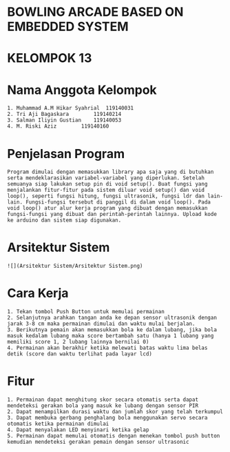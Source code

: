 # BOWLING ARCADE BASED ON EMBEDDED SYSTEM

# KELOMPOK 13
# Nama Anggota Kelompok
	1. Muhammad A.M Hikar Syahrial	119140031
	2. Tri Aji Bagaskara		119140214
	3. Salman Iliyin Gustian	119140053
	4. M. Riski Aziz 		119140160

# Penjelasan Program
	Program dimulai dengan memasukkan library apa saja yang di butuhkan serta mendeklarasikan variabel-variabel yang diperlukan. Setelah semuanya siap lakukan setup pin di void setup(). Buat fungsi yang menjalankan fitur-fitur pada sistem diluar void setup() dan void loop(), seperti fungsi hitung, fungsi ultrasonik, fungsi ldr dan lain-lain. Fungsi-fungsi tersebut di panggil di dalam void loop(). Pada void loop() atur alur kerja program yang dibuat dengan memasukkan fungsi-fungsi yang dibuat dan perintah-perintah lainnya. Upload kode ke arduino dan sistem siap digunakan.

# Arsitektur Sistem
	![](Arsitektur Sistem/Arsitektur Sistem.png)


# Cara Kerja
	1. Tekan tombol Push Button untuk memulai permainan
	2. Selanjutnya arahkan tangan anda ke depan sensor ultrasonik dengan jarak 3-8 cm maka permainan dimulai dan waktu mulai berjalan.
	3. Berikutnya pemain akan memasukkan bola ke dalam lubang, jika bola masuk kedalam lubang maka score bertambah satu (hanya 1 lubang yang memiliki score 1, 2 lubang lainnya bernilai 0)
	4. Permainan akan berakhir ketika melewati batas waktu lima belas detik (score dan waktu terlihat pada layar lcd)

# Fitur
	1. Permainan dapat menghitung skor secara otomatis serta dapat mendeteksi gerakan bola yang masuk ke lubang dengan sensor PIR
	2. Dapat menampilkan durasi waktu dan jumlah skor yang telah terkumpul
	3. Dapat membuka gerbang penghalang bola menggunakan servo secara otomatis ketika permainan dimulai
	4. Dapat menyalakan LED menyinari ketika gelap
	5. Permainan dapat memulai otomatis dengan menekan tombol push button kemudian mendeteksi gerakan pemain dengan sensor ultrasonic


